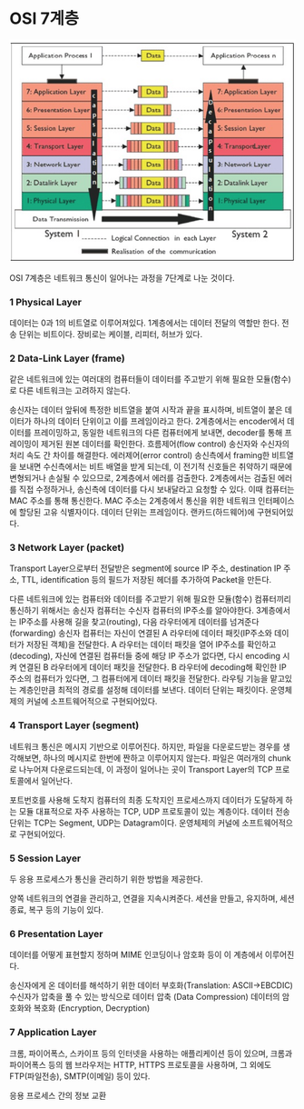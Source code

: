 # OSI 7계층

<img src="../images/osi.png">

OSI 7계층은 네트워크 통신이 일어나는 과정을 7단계로 나눈 것이다.

### 1 Physical Layer

데이터는 0과 1의 비트열로 이루어져있다.
1계층에서는 데이터 전달의 역할만 한다.
전송 단위는 비트이다.
장비로는 케이블, 리피터, 허브가 있다.

### 2 Data-Link Layer (frame)

같은 네트워크에 있는 여러대의 컴퓨터들이 데이터를 주고받기 위해 필요한 모듈(함수)로 다른 네트워크는 고려하지 않는다.

송신자는 데이터 앞뒤에 특정한 비트열을 붙여 시작과 끝을 표시하며, 비트열이 붙은 데이터가 하나의 데이터 단위이고 이를 프레임이라고 한다.
2계층에서는 encoder에서 데이터를 프레이밍하고, 동일한 네트워크의 다른 컴퓨터에게 보내면, decoder를 통해 프레이밍이 제거된 원본 데이터를 확인한다.
흐름제어(flow control)
송신자와 수신자의 처리 속도 간 차이를 해결한다.
에러제어(error control)
송신측에서 framing한 비트열을 보내면 수신측에서는 비트 배열을 받게 되는데, 이 전기적 신호들은 취약하기 때문에 변형되거나 손실될 수 있으므로, 2계층에서 에러를 검출한다. 2계층에서는 검출된 에러를 직접 수정하거나, 송신측에 데이터를 다시 보내달라고 요청할 수 있다.
이때 컴퓨터는 MAC 주소를 통해 통신한다.
MAC 주소는 2계층에서 통신을 위한 네트워크 인터페이스에 할당된 고유 식별자이다.
데이터 단위는 프레임이다.
랜카드(하드웨어)에 구현되어있다.

### 3 Network Layer (packet)

Transport Layer으로부터 전달받은 segment에 source IP 주소, destination IP 주소, TTL, identification 등의 필드가 저장된 헤더를 추가하여 Packet을 만든다.

다른 네트워크에 있는 컴퓨터와 데이터를 주고받기 위해 필요한 모듈(함수)
컴퓨터끼리 통신하기 위해서는 송신자 컴퓨터는 수신자 컴퓨터의 IP주소를 알아야한다.
3계층에서는 IP주소를 사용해 길을 찾고(routing), 다음 라우터에게 데이터를 넘겨준다(forwarding)
송신자 컴퓨터는 자신이 연결된 A 라우터에 데이터 패킷(IP주소와 데이터가 저장된 객체)을 전달한다. A 라우터는 데이터 패킷을 열어 IP주소를 확인하고(decoding), 자신에 연결된 컴퓨터들 중에 해당 IP 주소가 없다면, 다시 encoding 시켜 연결된 B 라우터에게 데이터 패킷을 전달한다. B 라우터에 decoding해 확인한 IP 주소의 컴퓨터가 있다면, 그 컴퓨터에게 데이터 패킷을 전달한다.
라우팅 기능을 맡고있는 계층인만큼 최적의 경로를 설정해 데이터를 보낸다.
데이터 단위는 패킷이다.
운영체제의 커널에 소프트웨어적으로 구현되어있다.

### 4 Transport Layer (segment)

네트워크 통신은 메시지 기반으로 이루어진다. 하지만, 파일을 다운로드받는 경우를 생각해보면, 하나의 메시지로 한번에 짠하고 이루어지지 않는다. 파일은 여러개의 chunk로 나누어져 다운로드되는데, 이 과정이 일어나는 곳이 Transport Layer의 TCP 프로토콜에서 일어난다.

포트번호를 사용해 도착지 컴퓨터의 최종 도착지인 프로세스까지 데이터가 도달하게 하는 모듈
대표적으로 자주 사용하는 TCP, UDP 프로토콜이 있는 계층이다.
데이터 전송단위는 TCP는 Segment, UDP는 Datagram이다.
운영체제의 커널에 소프트웨어적으로 구현되어있다.

### 5 Session Layer

두 응용 프로세스가 통신을 관리하기 위한 방법을 제공한다.

양쪽 네트워크의 연결을 관리하고, 연결을 지속시켜준다.
세션을 만들고, 유지하며, 세션 종료, 복구 등의 기능이 있다.

### 6 Presentation Layer

데이터를 어떻게 표현할지 정하며 MIME 인코딩이나 암호화 등이 이 계층에서 이루어진다.

송신자에게 온 데이터를 해석하기 위한 데이터 부호화(Translation: ASCII->EBCDIC)
수신자가 압축을 풀 수 있는 방식으로 데이터 압축 (Data Compression)
데이터의 암호화와 복호화 (Encryption, Decryption)

### 7 Application Layer

크롬, 파이어폭스, 스카이프 등의 인터넷을 사용하는 애플리케이션 등이 있으며, 크롬과 파이어폭스 등의 웹 브라우저는 HTTP, HTTPS 프로토콜을 사용하며, 그 외에도 FTP(파일전송), SMTP(이메일) 등이 있다.

응용 프로세스 간의 정보 교환
